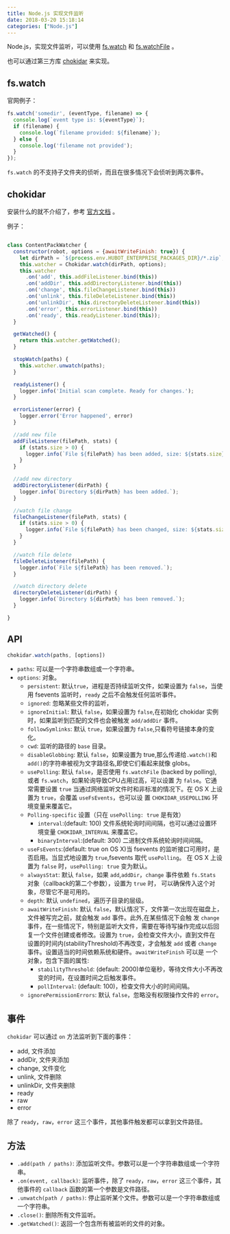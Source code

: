 ```yaml
---
title: Node.js 实现文件监听
date: 2018-03-20 15:18:14
categories: ["Node.js"]
---
```


Node.js，实现文件监听，可以使用 [fs.watch](https://nodejs.org/api/fs.html#fs_fs_watch_filename_options_listener) 和
[fs.watchFile](https://nodejs.org/api/fs.html#fs_fs_watchfile_filename_options_listener) 。

也可以通过第三方库 [chokidar](https://www.npmjs.com/package/chokidar) 来实现。



## fs.watch

官网例子：

``` javascript
fs.watch('somedir', (eventType, filename) => {
  console.log(`event type is: ${eventType}`);
  if (filename) {
    console.log(`filename provided: ${filename}`);
  } else {
    console.log('filename not provided');
  }
});
```

`fs.watch` 的不支持子文件夹的侦听，而且在很多情况下会侦听到两次事件。

## chokidar

安装什么的就不介绍了，参考 [官方文档](https://www.npmjs.com/package/chokidar) 。

例子：

``` javascript

class ContentPackWatcher {
  constructor(robot, options = {awaitWriteFinish: true}) {
    let dirPath = `${process.env.HUBOT_ENTERPRISE_PACKAGES_DIR}/*.zip`;
    this.watcher = Chokidar.watch(dirPath, options);
    this.watcher
      .on('add', this.addFileListener.bind(this))
      .on('addDir', this.addDirectoryListener.bind(this))
      .on('change', this.fileChangeListener.bind(this))
      .on('unlink', this.fileDeleteListener.bind(this))
      .on('unlinkDir', this.directoryDeleteListener.bind(this))
      .on('error', this.errorListener.bind(this))
      .on('ready', this.readyListener.bind(this));
  }

  getWatched() {
    return this.watcher.getWatched();
  }

  stopWatch(paths) {
    this.watcher.unwatch(paths);
  }

  readyListener() {
    logger.info('Initial scan complete. Ready for changes.');
  }

  errorListener(error) {
    logger.error('Error happened', error)
  }

  //add new file
  addFileListener(filePath, stats) {
    if (stats.size > 0) {
      logger.info(`File ${filePath} has been added, size: ${stats.size}.`);
    }
  }

  //add new directory
  addDirectoryListener(dirPath) {
    logger.info(`Directory ${dirPath} has been added.`);
  }

  //watch file change
  fileChangeListener(filePath, stats) {
    if (stats.size > 0) {
      logger.info(`File ${filePath} has been changed, size: ${stats.size}.`);
    }
  }

  //watch file delete
  fileDeleteListener(filePath) {
    logger.info(`File ${filePath} has been removed.`);
  }

  //watch directory delete
  directoryDeleteListener(dirPath) {
    logger.info(`Directory ${dirPath} has been removed.`);
  }

}

```

## API

```javascript
chokidar.watch(paths, [options])
```

- `paths`: 可以是一个字符串数组或一个字符串。
- `options`: 对象。
  - `persistent`: 默认`true`，进程是否持续监听文件，如果设置为 `false`，当使用 fsevents 监听时，`ready` 之后不会触发任何监听事件。
  - `ignored`: 忽略某些文件的监听，
  - `ignoreInitial`: 默认 `false`，如果设置为 `false`,在初始化 chokidar 实例时，如果监听到匹配的文件也会被触发 `add/addDir` 事件。
  - `followSymlinks`: 默认 `true`，如果设置为 `false`,只看符号链接本身的变化。
  - `cwd`: 监听的路径的 `base` 目录。
  - `disableGlobbing`: 默认 `false`，如果设置为 true,那么传递给`.watch()`和`add()`的字符串被视为文字路径名,即使它们看起来就像 globs。
  - `usePolling`: 默认 `false`，是否使用 `fs.watchFile` (backed by polling), 或者 `fs.watch`，如果轮询导致CPU占用过高，可以设置
  为 `false`。它通常需要设置 `true` 当通过网络监听文件时和非标准的情况下。在 OS X 上设置为 `true`，会覆盖 `useFsEvents`，也可以设
  置 `CHOKIDAR_USEPOLLING` 环境变量来覆盖它。
  - `Polling-specific` 设置（只在 `usePolling: true` 是有效）
    - `interval`:(default: 100) 文件系统轮询时间间隔，也可以通过设置环境变量 `CHOKIDAR_INTERVAL` 来覆盖它。
    - `binaryInterval`:(default: 300) 二进制文件系统轮询时间间隔。
  - `useFsEvents`:(default: true on OS X)当 fsevents 的监听接口可用时，是否启用。当显式地设置为 `true`,fsevents 取代 `usePolling`。
  在 OS X 上设置为 `false` 时，`usePolling: true` 变为默认。
  - `alwaysStat`: 默认 `false`，如果 `add`,`addDir`，`change` 事件依赖 `fs.Stats` 对象（callback的第二个参数），设置为 `true` 时，
  可以确保传入这个对象，尽管它不是可用的。
  - `depth`: 默认 `undefined`，遍历子目录的层级。
  - `awaitWriteFinish`: 默认 `false`，默认情况下，文件第一次出现在磁盘上，文件被写完之前，就会触发 `add` 事件。此外,在某些情况下会触
  发 `change` 事件，在一些情况下，特别是监听大文件，需要在等待写操作完成以后回复一个文件创建或者修改。设置为 `true`，会检查文件大小，直到文件在
  设置的时间内(stabilityThreshold)不再改变，才会触发 `add` 或者 `change` 事件。设置适当的时间依赖系统和硬件。`awaitWriteFinish` 可以是
  一个对象，包含下面的属性:
    - `stabilityThreshold`: (default: 2000)单位毫秒，等待文件大小不再改变的时间，在设置时间之后触发事件。
    - `pollInterval`: (default: 100)，检查文件大小的时间间隔。
  - `ignorePermissionErrors`: 默认 `false`，忽略没有权限操作文件的 `error`。

## 事件

`chokidar` 可以通过 `on` 方法监听到下面的事件：

- add, 文件添加
- addDir, 文件夹添加
- change, 文件变化
- unlink, 文件删除
- unlinkDir, 文件夹删除
- ready
- raw
- error

除了 `ready`，`raw`，`error` 这三个事件，其他事件触发都可以拿到文件路径。

## 方法

- `.add(path / paths)`: 添加监听文件。参数可以是一个字符串数组或一个字符串。
- `.on(event, callback)`: 监听事件，除了 `ready`，`raw`，`error` 这三个事件，其他事件的 `callback` 函数的第一个参数是文件路径。
- `.unwatch(path / paths)`: 停止监听某个文件。参数可以是一个字符串数组或一个字符串。
- `.close()`: 删除所有文件监听。
- `.getWatched()`: 返回一个包含所有被监听的文件的对象。
